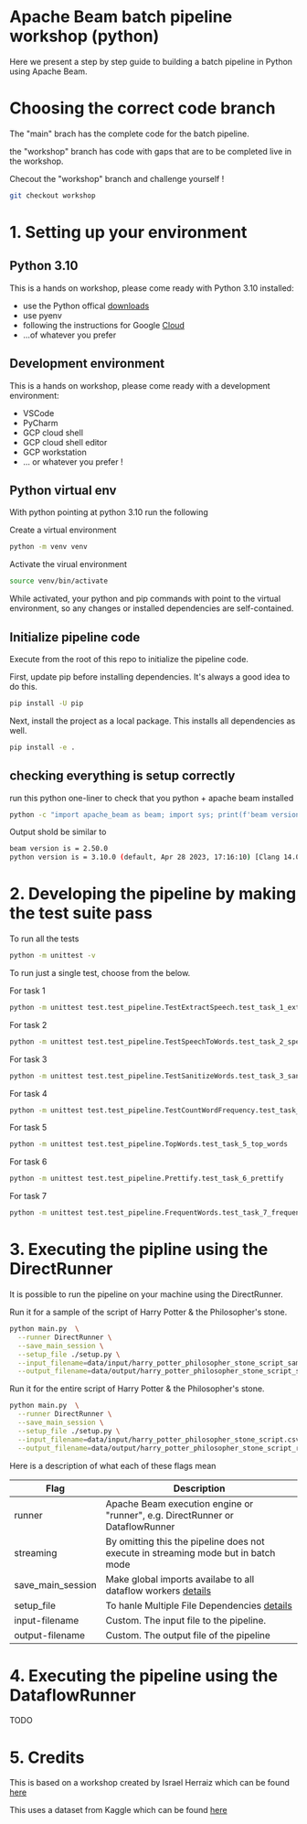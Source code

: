 # Apache Beam batch pipeline workshop (python)

Here we present a step by step guide to building a batch pipeline in Python using Apache Beam.

# Choosing the correct code branch

The "main" brach has the complete code for the batch pipeline.

the "workshop" branch has code with gaps that are to be completed live in the workshop.

Checout the "workshop" branch and challenge yourself ! 

```sh
git checkout workshop
```

# 1. Setting up your environment

## Python 3.10

This is a hands on workshop, please come ready with Python 3.10 installed: 

 * use the Python offical [downloads](https://www.python.org/downloads/)
 * use pyenv
 * following the instructions for Google [Cloud](https://cloud.google.com/python/docs/setup)
 * ...of whatever you prefer

 ## Development environment

 This is a hands on workshop, please come ready with a development environment: 

  * VSCode
  * PyCharm
  * GCP cloud shell
  * GCP cloud shell editor
  * GCP workstation
  * ... or whatever you prefer ! 

  ## Python virtual env

  With python pointing at python 3.10 run the following

  Create a virtual environment

  ```sh
  python -m venv venv
  ```

  Activate the virual environment
  
  ```sh
  source venv/bin/activate
  ```

  While activated, your python and pip commands with point to the virtual environment, 
  so any changes or installed dependencies are self-contained.

  ## Initialize pipeline code

  Execute from the root of this repo to initialize the pipeline code.

  First, update pip before installing dependencies. It's always a good idea to do this.

  ```sh
  pip install -U pip
  ```

  Next, install the project as a local package. This installs all dependencies as well.

  ```sh
  pip install -e .
  ```

  ## checking everything is setup correctly 

  run this python one-liner to check that you python + apache beam installed

  ```sh
  python -c "import apache_beam as beam; import sys; print(f'beam version is = {beam.__version__}'); print(f'python version is = {sys.version}')"
  ```

  Output shold be similar to
  ```sh
beam version is = 2.50.0
python version is = 3.10.0 (default, Apr 28 2023, 17:16:10) [Clang 14.0.3 (clang-1403.0.22.14.1)]
  ```

# 2. Developing the pipeline by making the test suite pass

To run all the tests

```sh
python -m unittest -v
```

To run just a single test, choose from the below.

For task 1
```sh
python -m unittest test.test_pipeline.TestExtractSpeech.test_task_1_extract_speech
```

For task 2
```sh
python -m unittest test.test_pipeline.TestSpeechToWords.test_task_2_speech_to_words
```

For task 3
```sh
python -m unittest test.test_pipeline.TestSanitizeWords.test_task_3_sanitize_words
```

For task 4
```sh
python -m unittest test.test_pipeline.TestCountWordFrequency.test_task_4_count_word_frequency
```

For task 5
```sh
python -m unittest test.test_pipeline.TopWords.test_task_5_top_words
```

For task 6
```sh
python -m unittest test.test_pipeline.Prettify.test_task_6_prettify
```

For task 7
```sh
python -m unittest test.test_pipeline.FrequentWords.test_task_7_frequent_words
```


# 3. Executing the pipline using the DirectRunner

It is possible to run the pipeline on your machine using the DirectRunner.

Run it for a sample of the script of Harry Potter & the Philosopher's stone.

```sh
python main.py  \
  --runner DirectRunner \
  --save_main_session \
  --setup_file ./setup.py \
  --input_filename=data/input/harry_potter_philosopher_stone_script_sample.csv \
  --output_filename=data/output/harry_potter_philosopher_stone_script_sample_results.txt
```

Run it for the entire script of Harry Potter & the Philosopher's stone.

```sh
python main.py  \
  --runner DirectRunner \
  --save_main_session \
  --setup_file ./setup.py \
  --input_filename=data/input/harry_potter_philosopher_stone_script.csv \
  --output_filename=data/output/harry_potter_philosopher_stone_script_results.txt
```


Here is a description of what each of these flags mean

| Flag | Description |
| --- | --- |
| runner | Apache Beam execution engine or "runner", e.g. DirectRunner or DataflowRunner |
| streaming | By omitting this the pipeline does not execute in streaming mode but in batch mode |
| save_main_session | Make global imports availabe to all dataflow workers [details](https://cloud.google.com/dataflow/docs/guides/common-errors#name-error) |
| setup_file | To hanle Multiple File Dependencies [details](https://beam.apache.org/documentation/sdks/python-pipeline-dependencies/) |
| input-filename | Custom. The input file to the pipeline. |
| output-filename | Custom. The output file of the pipeline |

# 4. Executing the pipeline using the DataflowRunner

TODO

# 5. Credits

This is based on a workshop created by Israel Herraiz which can be found [here](https://youtu.be/ljoba-i6ZPk)

This uses a dataset from Kaggle which can be found [here](https://www.kaggle.com/datasets/eward96/harry-potter-and-the-philosophers-stone-script)